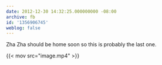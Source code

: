 ```yaml
---
date: 2012-12-30 14:32:25.000000000 -08:00
archive: fb
id: '1356906745'
weblog: false
---
```


Zha Zha should be home soon so this is probably the last one.

{{< mov src="image.mp4" >}}

